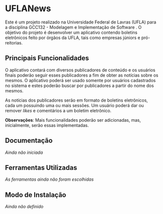 # UFLANews

Este é um projeto realizado na Universidade Federal de Lavras (UFLA) para a disciplina GCC132 - Modelagem e Implementação de Software . O objetivo do projeto é desenvolver um aplicativo contendo boletins eletrônicos feito por órgãos da UFLA, tais como empresas júniors e pró-reitorias.

## Principais Funcionalidades

O aplicativo contará com diversos publicadores de conteúdo e os usuários finais poderão seguir esses publicadores a fim de obter as notícias sobre os mesmos. O aplicativo poderá ser usado somente por usuários cadastrados no sistema e estes poderão buscar por publicadores a partir do nome dos mesmos.

As notícias dos publicadores serão em formato de boletins eletrônicos, cada um possuindo uma ou mais sessões. Um usuário poderá dar ou remover *likes* e comentários a um boletim eletrônico.

**Observações**: Mais funcionalidades poderão ser adicionadas, mas, inicialmente, serão essas implementadas.


## Documentação

*Ainda não iniciada*

## Ferramentas Utilizadas

*As ferramentas ainda não foram escolhidas*

## Modo de Instalação

*Ainda não definido*